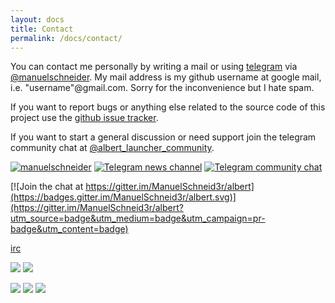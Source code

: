 ```yaml
---
layout: docs
title: Contact
permalink: /docs/contact/
---
```


You can contact me personally by writing a mail or using [telegram](https://telegram.org/) via [@manuelschneider](https://telegram.me/manuelschneider). My mail address is my github username at google mail, i.e. "username"@gmail.com. Sorry for the inconvenience but I hate spam.

If you want to report bugs or anything else related to the source code of this project use the [github issue tracker](https://github.com/ManuelSchneid3r/albert/issues).

If you want to start a general discussion or need support join the telegram community chat at [@albert_launcher_community](https://telegram.me/albert_launcher_community).


[![manuelschneider](https://img.shields.io/badge/manuelschneid3r-telegram-0088cc.svg?style=flat)](https://telegram.me/manuelschneider)
[![Telegram news channel](https://img.shields.io/badge/news_channel-telegram-0088cc.svg?style=flat)](https://telegram.me/albertlauncher)
[![Telegram community chat](https://img.shields.io/badge/chat-telegram-0088cc.svg?style=flat)](https://telegram.me/albert_launcher_community)

[![Join the chat at https://gitter.im/ManuelSchneid3r/albert](https://badges.gitter.im/ManuelSchneid3r/albert.svg)](https://gitter.im/ManuelSchneid3r/albert?utm_source=badge&utm_medium=badge&utm_campaign=pr-badge&utm_content=badge)

[irc](IRC://irc.freenode.net/albertlauncher)

![](https://img.shields.io/github/watchers/manuelschneid3r/albert.svg?style=social&label=Watch)
![](https://img.shields.io/github/stars/manuelschneid3r/albert.svg?style=social&label=Star)

![](https://img.shields.io/github/tag/manuelschneid3r/albert.svg)
![](https://img.shields.io/github/issues/manuelschneid3r/albert.svg)
![](https://img.shields.io/github/license/manuelschneid3r/albert.svg)
